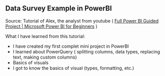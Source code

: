 ## Data Survey Example in PowerBI

Source: Tutorial of Alex, the analyst from youtube ( [Full Power BI Guided Project | Microsoft Power BI for Beginners](https://www.youtube.com/watch?v=pixlHHe_lNQ) )

What I have learned from this tutorial:
- I have created my first complet mini project in PowerBI
- I learned about PowerQuery ( splitting columns, data types, replacing text, making custom columns)
- Basics of visuals
- I got to know the basics of visual (types, formatting, etc.)
